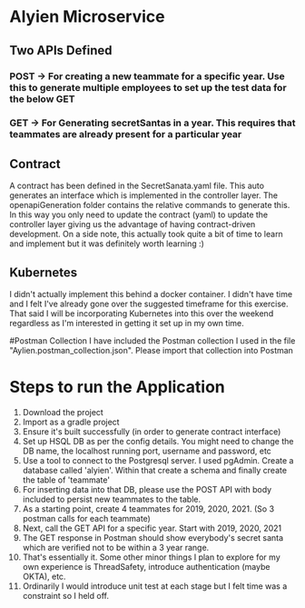# Alyien Microservice

## Two APIs Defined
### POST -> For creating a new teammate for a specific year. Use this to generate multiple employees to set up the test data for the below GET
### GET -> For Generating secretSantas in a year. This requires that teammates are already present for a particular year

## Contract
A contract has been defined in the SecretSanata.yaml file. This auto generates an interface which is implemented in the controller layer. The openapiGeneration folder contains the relative commands to generate this. In this way you only need to update the contract (yaml) to update the controller layer giving us the advantage of having contract-driven development. On a side note, this actually took quite a bit of time to learn and implement but it was definitely worth learning :)

## Kubernetes
I didn't actually implement this behind a docker container. I didn't have time and I felt I've already gone over the suggested timeframe for this exercise. That said I will be incorporating Kubernetes into this over the weekend regardless as I'm interested in getting it set up in my own time. 

#Postman Collection
I have included the Postman collection I used in the file "Aylien.postman_collection.json". Please import that collection into Postman

# Steps to run the Application
1. Download the project 
2. Import as a gradle project
3. Ensure it's built successfully (in order to generate contract interface)
4. Set up HSQL DB as per the config details. You might need to change the DB name, the localhost running port, username and password, etc
5. Use a tool to connect to the Postgresql server. I used pgAdmin. Create a database called 'alyien'. Within that create a schema and finally create the table of 'teammate'
6. For inserting data into that DB, please use the POST API with body included to persist new teammates to the table. 
7. As a starting point, create 4 teammates for 2019, 2020, 2021. (So 3 postman calls for each teammate)
8. Next, call the GET API for a specific year. Start with 2019, 2020, 2021
9. The GET response in Postman should show everybody's secret santa which are verified not to be within a 3 year range.
10. That's essentially it. Some other minor things I plan to explore for my own experience is ThreadSafety, introduce authentication (maybe OKTA), etc. 
11. Ordinarily I would introduce unit test at each stage but I felt time was a constraint so I held off. 
